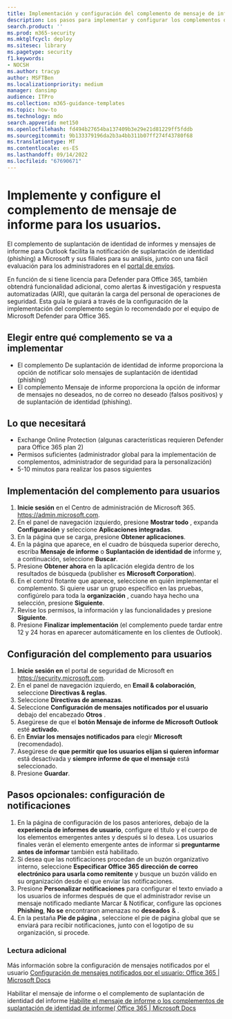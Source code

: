 ```yaml
---
title: Implementación y configuración del complemento de mensaje de informe
description: Los pasos para implementar y configurar los complementos de informes de phish de Microsoft dirigidos a administradores de seguridad.
search.product: ''
ms.prod: m365-security
ms.mktglfcycl: deploy
ms.sitesec: library
ms.pagetype: security
f1.keywords:
- NOCSH
ms.author: tracyp
author: MSFTBen
ms.localizationpriority: medium
manager: dansimp
audience: ITPro
ms.collection: m365-guidance-templates
ms.topic: how-to
ms.technology: mdo
search.appverid: met150
ms.openlocfilehash: fd494b27654ba137409b3e29e21d81229ff5fddb
ms.sourcegitcommit: 9b133379196da2b3a4bb311b07ff274f43780f68
ms.translationtype: MT
ms.contentlocale: es-ES
ms.lasthandoff: 09/14/2022
ms.locfileid: "67690671"
---
```

# <a name="deploy-and-configure-the-report-message-add-in-to-users"></a>Implemente y configure el complemento de mensaje de informe para los usuarios.

El complemento de suplantación de identidad de informes y mensajes de informe para Outlook facilita la notificación de suplantación de identidad (phishing) a Microsoft y sus filiales para su análisis, junto con una fácil evaluación para los administradores en el [portal de envíos](https://security.microsoft.com/reportsubmission?viewid=user). 

En función de si tiene licencia para Defender para Office 365, también obtendrá funcionalidad adicional, como alertas & investigación y respuesta automatizadas (AIR), que quitarán la carga del personal de operaciones de seguridad. Esta guía le guiará a través de la configuración de la implementación del complemento según lo recomendado por el equipo de Microsoft Defender para Office 365.

## <a name="choose-between-which-add-in-to-deploy"></a>Elegir entre qué complemento se va a implementar

- El complemento De suplantación de identidad de informe proporciona la opción de notificar solo mensajes de suplantación de identidad (phishing)
- El complemento Mensaje de informe proporciona la opción de informar de mensajes no deseados, no de correo no deseado (falsos positivos) y de suplantación de identidad (phishing).


## <a name="what-youll-need"></a>Lo que necesitará

-   Exchange Online Protection (algunas características requieren Defender para Office 365 plan 2)
-   Permisos suficientes (administrador global para la implementación de complementos, administrador de seguridad para la personalización)
- 5-10 minutos para realizar los pasos siguientes

## <a name="deploy-the-add-in-for-users"></a>Implementación del complemento para usuarios

1.  **Inicie sesión** en el Centro de administración de Microsoft 365.  https://admin.microsoft.com.
1.  En el panel de navegación izquierdo, presione **Mostrar todo** , expanda **Configuración** y seleccione **Aplicaciones integradas**.
1.  En la página que se carga, presione **Obtener aplicaciones**.
1.  En la página que aparece, en el cuadro de búsqueda superior derecho, escriba **Mensaje de informe** o **Suplantación de identidad de** informe y, a continuación, seleccione **Buscar**.
1.  Presione **Obtener ahora** en la aplicación elegida dentro de los resultados de búsqueda (publisher es **Microsoft Corporation**).
1.  En el control flotante que aparece, seleccione en quién implementar el complemento. Si quiere usar un grupo específico en las pruebas, configúrelo para toda la **organización** , cuando haya hecho una selección, presione **Siguiente**.
1.  Revise los permisos, la información y las funcionalidades y presione **Siguiente**.
1.  Presione **Finalizar implementación** (el complemento puede tardar entre 12 y 24 horas en aparecer automáticamente en los clientes de Outlook).

## <a name="configure-the-add-in-for-users"></a>Configuración del complemento para usuarios
1.  **Inicie sesión en** el portal de seguridad de Microsoft en https://security.microsoft.com.
2.  En el panel de navegación izquierdo, en **Email & colaboración**, seleccione **Directivas & reglas**.
3.  Seleccione **Directivas de amenazas**.
4.  Seleccione **Configuración de mensajes notificados por el usuario** debajo del encabezado **Otros** .
5.  Asegúrese de que el **botón Mensaje de informe de Microsoft Outlook** esté **activado.**
6.  En **Enviar los mensajes notificados para** elegir **Microsoft** (recomendado).
7.  Asegúrese de **que permitir que los usuarios elijan si quieren informar** está desactivada y **siempre informe de que el mensaje** está seleccionado.
8.  Presione **Guardar**.

## <a name="optional-steps--configure-notifications"></a>Pasos opcionales: configuración de notificaciones

1.  En la página de configuración de los pasos anteriores, debajo de la **experiencia de informes de usuario**, configure el título y el cuerpo de los elementos emergentes antes y después si lo desea. Los usuarios finales verán el elemento emergente antes de informar si **preguntarme antes de informar** también está habilitado.
2.  Si desea que las notificaciones procedan de un buzón organizativo interno, seleccione **Especificar Office 365 dirección de correo electrónico para usarla como remitente** y busque un buzón válido en su organización desde el que enviar las notificaciones.
3.  Presione **Personalizar notificaciones** para configurar el texto enviado a los usuarios de informes después de que el administrador revise un mensaje notificado mediante Marcar & Notificar, configure las opciones **Phishing**, **No se** encontraron amenazas no **deseados** & .
4.  En la pestaña **Pie de página** , seleccione el pie de página global que se enviará para recibir notificaciones, junto con el logotipo de su organización, si procede.


### <a name="further-reading"></a>Lectura adicional
Más información sobre la configuración de mensajes notificados por el usuario [Configuración de mensajes notificados por el usuario: Office 365 | Microsoft Docs](../user-submission.md)

Habilitar el mensaje de informe o el complemento de suplantación de identidad del informe [Habilite el mensaje de informe o los complementos de suplantación de identidad de informe( Office 365 | Microsoft Docs](../enable-the-report-message-add-in.md)
